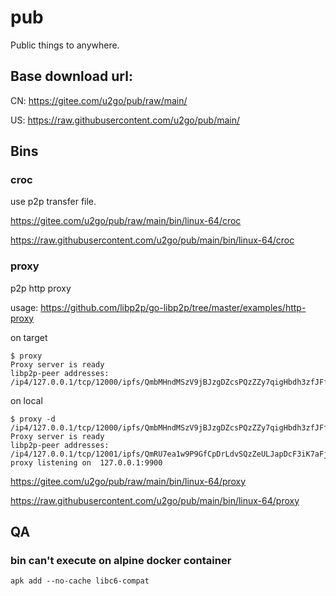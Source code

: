 # pub
Public things to anywhere.

## Base download url:

CN: https://gitee.com/u2go/pub/raw/main/

US: https://raw.githubusercontent.com/u2go/pub/main/

## Bins

### croc

use p2p transfer file.

https://gitee.com/u2go/pub/raw/main/bin/linux-64/croc

https://raw.githubusercontent.com/u2go/pub/main/bin/linux-64/croc

### proxy

p2p http proxy

usage: https://github.com/libp2p/go-libp2p/tree/master/examples/http-proxy

on target
```text
$ proxy
Proxy server is ready
libp2p-peer addresses:
/ip4/127.0.0.1/tcp/12000/ipfs/QmbMHndMSzV9jBJzgDZcsPQzZZy7qigHbdh3zfJFf1pNRR
```

on local
```text
$ proxy -d /ip4/127.0.0.1/tcp/12000/ipfs/QmbMHndMSzV9jBJzgDZcsPQzZZy7qigHbdh3zfJFf1pNRR
Proxy server is ready
libp2p-peer addresses:
/ip4/127.0.0.1/tcp/12001/ipfs/QmRU7ea1w9P9GfCpDrLdvSQzZeULJapDcF3iK7aFjxYabA
proxy listening on  127.0.0.1:9900
```

https://gitee.com/u2go/pub/raw/main/bin/linux-64/proxy

https://raw.githubusercontent.com/u2go/pub/main/bin/linux-64/proxy

## QA

### bin can't execute on alpine docker container

```text
apk add --no-cache libc6-compat
```